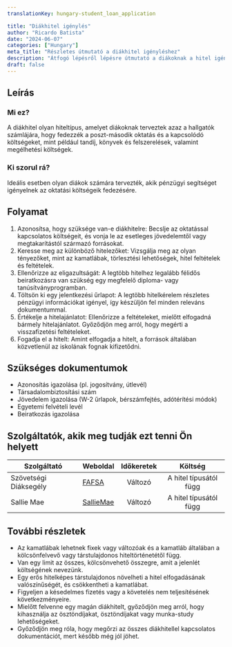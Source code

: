 ```yaml
---
translationKey: hungary-student_loan_application

title: "Diákhitel igénylés"
author: "Ricardo Batista"
date: "2024-06-07"
categories: ["Hungary"]
meta_title: "Részletes útmutató a diákhitel igényléshez"
description: "Átfogó lépésről lépésre útmutató a diákoknak a hitel igényléséhez"
draft: false
---
```


## Leírás
### Mi ez?
A diákhitel olyan hiteltípus, amelyet diákoknak terveztek azaz a hallgatók számlájára, hogy fedezzék a poszt-második oktatás és a kapcsolódó költségeket, mint például tandíj, könyvek és felszerelések, valamint megélhetési költségek.

### Ki szorul rá?
Ideális esetben olyan diákok számára tervezték, akik pénzügyi segítséget igényelnek az oktatási költségeik fedezésére.

## Folyamat
1. Azonosítsa, hogy szüksége van-e diákhitelre: Becslje az oktatással kapcsolatos költségeit, és vonja le az esetleges jövedelemtől vagy megtakarítástól származó forrásokat.
2. Keresse meg az különböző hitelezőket: Vizsgálja meg az olyan tényezőket, mint az kamatlábak, törlesztési lehetőségek, hitel feltételek és feltételek.
3. Ellenőrizze az eligazultságát: A legtöbb hitelhez legalább félidős beiratkozásra van szükség egy megfelelő diploma- vagy tanúsítványprogramban.
4. Töltsön ki egy jelentkezési űrlapot: A legtöbb hitelkérelem részletes pénzügyi információkat igényel, így készüljön fel minden releváns dokumentummal.
5. Értékelje a hitelajánlatot: Ellenőrizze a feltételeket, mielőtt elfogadná bármely hitelajánlatot. Győződjön meg arról, hogy megérti a visszafizetési feltételeket.
6. Fogadja el a hitelt: Amint elfogadja a hitelt, a források általában közvetlenül az iskolának fognak kifizetődni.

## Szükséges dokumentumok
- Azonosítás igazolása (pl. jogosítvány, útlevél)
- Társadalombiztosítási szám
- Jövedelem igazolása (W-2 űrlapok, bérszámfejtés, adótérítési módok)
- Egyetemi felvételi levél
- Beiratkozás igazolása

## Szolgáltatók, akik meg tudják ezt tenni Ön helyett

| Szolgáltató | Weboldal | Időkeretek | Költség |
| --------------- | --------------- | :-------------: | :-------------: |
| Szövetségi Diáksegély | [FAFSA](https://studentaid.gov/) | Változó | A hitel típusától függ |
| Sallie Mae | [SallieMae](https://www.salliemae.com/) | Változó | A hitel típusától függ |

## További részletek
- Az kamatlábak lehetnek fixek vagy változóak és a kamatláb általában a kölcsönfelvevő vagy társtulajdonos hiteltörténetétől függ.
- Van egy limit az összes, kölcsönvehető összegre, amit a jelenlét költségének nevezünk.
- Egy erős hitelképes társtulajdonos növelheti a hitel elfogadásának valószínűségét, és csökkentheti a kamatlábat.
- Figyeljen a késedelmes fizetés vagy a követelés nem teljesítésének következményeire.
- Mielőtt felvenne egy magán diákhitelt, győződjön meg arról, hogy kihasználja az ösztöndíjakat, ösztöndíjakat vagy munka-study lehetőségeket.
- Győződjön meg róla, hogy megőrzi az összes diákhitellel kapcsolatos dokumentációt, mert később még jól jöhet.